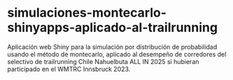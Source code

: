 # simulaciones-montecarlo-shinyapps-aplicado-al-trailrunning
Aplicación web Shiny para la simulación por distribución de probabilidad usando el método de montecarlo, aplicado al desempeño de corredores del selectivo de trailrunning Chile Nahuelbuta ALL IN 2025 si hubieran participado en el WMTRC Innsbruck 2023.
